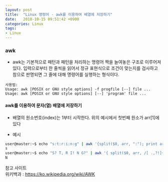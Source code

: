 ```yaml
---
layout: post
title:  "Linux 명령어 - awk를 이용하여 배열에 저장하기"
date:   2018-10-15 09:51:42 +0900
categories: Linux
tags:
- Linux
---
```


### awk
- awk는 기본적으로 패턴과 패턴을 처리하는 명령어 짝을 늘여놓은 구조로 이루어져 있다. 입력으로부터 한 줄씩을 읽어서 정규 표현식으로 조건이 맞는지를 검사하고 참으로 판명되면 그 줄에 대해 명령어를 실행하는 형식이다.
```
사용법: 
Usage: awk [POSIX or GNU style options] -f progfile [--] file ...
Usage: awk [POSIX or GNU style options] [--] 'program' file ...
```

#### awk를 이용하여 문자(열) 배열에 저장하기
- 배열의 원소번호(index)는 1부터 시작한다. 위의 예시에서 첫번째 원소가 arr[1]에 있다

- 예시
```bash
user@master:~$ echo "s:t:r:i:n:g" | awk '{split($0, arr, ":"); print arr[1]}'
s
user@master:~$ echo "S? T, R I! N G?" | awk '{ split($0, arr, /[ .,?!]+/); print arr[5] }'
N
```

참고 사이트 <br>
위키백과 : https://ko.wikipedia.org/wiki/AWK

[Jekyll-docs]: https://Jekyllrb.com/docs/home
[Jekyll-gh]:   https://github.com/Jekyll/Jekyll
[Jekyll-talk]: https://talk.Jekyllrb.com/
